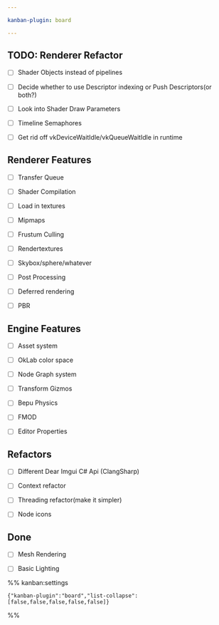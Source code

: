 ```yaml
---

kanban-plugin: board

---
```


## TODO: Renderer Refactor

- [ ] Shader Objects instead of pipelines
- [ ] Decide whether to use Descriptor indexing or Push Descriptors(or both?)
- [ ] Look into Shader Draw Parameters
- [ ] Timeline Semaphores
- [ ] Get rid off vkDeviceWaitIdle/vkQueueWaitIdle in runtime


## Renderer Features

- [ ] Transfer Queue
- [ ] Shader Compilation
- [ ] Load in textures
- [ ] Mipmaps
- [ ] Frustum Culling
- [ ] Rendertextures
- [ ] Skybox/sphere/whatever
- [ ] Post Processing
- [ ] Deferred rendering
- [ ] PBR


## Engine Features

- [ ] Asset system
- [ ] OkLab color space
- [ ] Node Graph system
- [ ] Transform Gizmos
- [ ] Bepu Physics
- [ ] FMOD
- [ ] Editor Properties


## Refactors

- [ ] Different Dear Imgui C# Api (ClangSharp)
- [ ] Context refactor
- [ ] Threading refactor(make it simpler)
- [ ] Node icons


## Done

- [ ] Mesh Rendering
- [ ] Basic Lighting




%% kanban:settings
```
{"kanban-plugin":"board","list-collapse":[false,false,false,false,false]}
```
%%